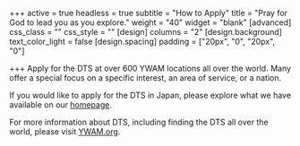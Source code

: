 +++
active = true
headless = true
subtitle = "How to Apply"
title = "Pray for God to lead you as you explore."
weight = "40"
widget = "blank"
[advanced]
css_class = ""
css_style = ""
[design]
columns = "2"
[design.background]
text_color_light = false
[design.spacing]
padding = ["20px", "0", "20px", "0"]

+++
Apply for the DTS at over 600 YWAM locations all over the world. Many offer a special focus on a specific interest, an area of service, or a nation.

If you would like to apply for the DTS in Japan, please explore what we have available on our [homepage](../#explore).

For more information about DTS, including finding the DTS all over the world, please visit [YWAM.org](https://ywam.org/dts).